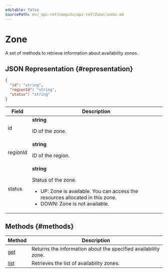 ```yaml
---
editable: false
sourcePath: en/_api-ref/compute/api-ref/Zone/index.md
---
```



# Zone
A set of methods to retrieve information about availability zones.
## JSON Representation {#representation}
```json 
{
  "id": "string",
  "regionId": "string",
  "status": "string"
}
```
 
Field | Description
--- | ---
id | **string**<br><p>ID of the zone.</p> 
regionId | **string**<br><p>ID of the region.</p> 
status | **string**<br><p>Status of the zone.</p> <ul> <li>UP: Zone is available. You can access the resources allocated in this zone.</li> <li>DOWN: Zone is not available.</li> </ul> 

## Methods {#methods}
Method | Description
--- | ---
[get](get.md) | Returns the information about the specified availability zone.
[list](list.md) | Retrieves the list of availability zones.